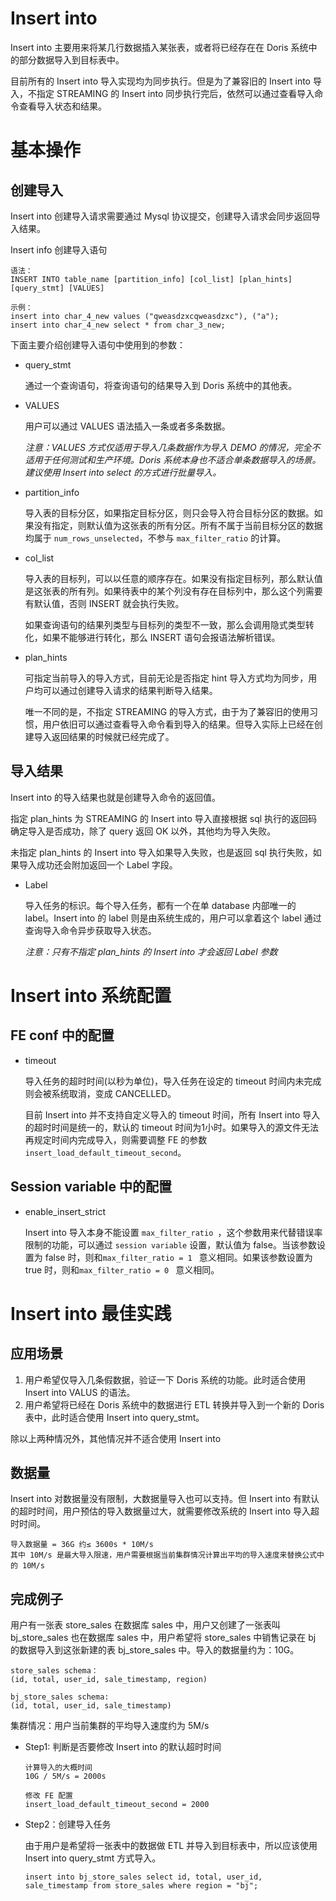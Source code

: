 # Insert into

Insert into 主要用来将某几行数据插入某张表，或者将已经存在在 Doris 系统中的部分数据导入到目标表中。

目前所有的 Insert into 导入实现均为同步执行。但是为了兼容旧的 Insert into 导入，不指定 STREAMING 的 Insert into 同步执行完后，依然可以通过查看导入命令查看导入状态和结果。

# 基本操作
## 创建导入

Insert into 创建导入请求需要通过 Mysql 协议提交，创建导入请求会同步返回导入结果。

Insert info 创建导入语句

```
语法：
INSERT INTO table_name [partition_info] [col_list] [plan_hints] [query_stmt] [VALUES] 

示例：
insert into char_4_new values ("qweasdzxcqweasdzxc"), ("a");
insert into char_4_new select * from char_3_new;
```

下面主要介绍创建导入语句中使用到的参数：

+ query\_stmt

	通过一个查询语句，将查询语句的结果导入到 Doris 系统中的其他表。

+ VALUES
	
	用户可以通过 VALUES 语法插入一条或者多条数据。
	
	*注意：VALUES 方式仅适用于导入几条数据作为导入 DEMO 的情况，完全不适用于任何测试和生产环境。Doris 系统本身也不适合单条数据导入的场景。建议使用 Insert into select 的方式进行批量导入。*

+ partition\_info

	导入表的目标分区，如果指定目标分区，则只会导入符合目标分区的数据。如果没有指定，则默认值为这张表的所有分区。所有不属于当前目标分区的数据均属于 ``` num_rows_unselected ```，不参与 ``` max_filter_ratio ``` 的计算。

+ col\_list

	导入表的目标列，可以以任意的顺序存在。如果没有指定目标列，那么默认值是这张表的所有列。如果待表中的某个列没有存在目标列中，那么这个列需要有默认值，否则 INSERT 就会执行失败。

	如果查询语句的结果列类型与目标列的类型不一致，那么会调用隐式类型转化，如果不能够进行转化，那么 INSERT 语句会报语法解析错误。
	
+ plan\_hints

	可指定当前导入的导入方式，目前无论是否指定 hint 导入方式均为同步，用户均可以通过创建导入请求的结果判断导入结果。
	
	唯一不同的是，不指定 STREAMING 的导入方式，由于为了兼容旧的使用习惯，用户依旧可以通过查看导入命令看到导入的结果。但导入实际上已经在创建导入返回结果的时候就已经完成了。
	
## 导入结果

Insert into 的导入结果也就是创建导入命令的返回值。

指定 plan\_hints 为 STREAMING 的 Insert into 导入直接根据 sql 执行的返回码确定导入是否成功，除了 query 返回 OK 以外，其他均为导入失败。

未指定 plan\_hints 的 Insert into 导入如果导入失败，也是返回 sql 执行失败，如果导入成功还会附加返回一个 Label 字段。

+ Label

	导入任务的标识。每个导入任务，都有一个在单 database 内部唯一的 label。Insert into 的 label 则是由系统生成的，用户可以拿着这个 label 通过查询导入命令异步获取导入状态。
	
	*注意：只有不指定 plan\_hints 的 Insert into 才会返回 Label 参数*
	
# Insert into 系统配置
## FE conf 中的配置

+ timeout

	导入任务的超时时间(以秒为单位)，导入任务在设定的 timeout 时间内未完成则会被系统取消，变成 CANCELLED。
	
	目前 Insert into 并不支持自定义导入的 timeout 时间，所有 Insert into 导入的超时时间是统一的，默认的 timeout 时间为1小时。如果导入的源文件无法再规定时间内完成导入，则需要调整 FE 的参数```insert_load_default_timeout_second```。
	
## Session variable 中的配置

+ enable\_insert\_strict

	Insert into 导入本身不能设置 ```max_filter_ratio ```，这个参数用来代替错误率限制的功能，可以通过 ``` session variable ``` 设置，默认值为 false。当该参数设置为 false 时，则和```max_filter_ratio = 1 ``` 意义相同。如果该参数设置为 true 时，则和```max_filter_ratio = 0 ``` 意义相同。
	
# Insert into 最佳实践
## 应用场景
1. 用户希望仅导入几条假数据，验证一下 Doris 系统的功能。此时适合使用 Insert into VALUS 的语法。
2. 用户希望将已经在 Doris 系统中的数据进行 ETL 转换并导入到一个新的 Doris 表中，此时适合使用 Insert into query\_stmt。

除以上两种情况外，其他情况并不适合使用 Insert into

## 数据量
Insert into 对数据量没有限制，大数据量导入也可以支持。但 Insert into 有默认的超时时间，用户预估的导入数据量过大，就需要修改系统的 Insert into 导入超时时间。

```
导入数据量 = 36G 约≤ 3600s * 10M/s 
其中 10M/s 是最大导入限速，用户需要根据当前集群情况计算出平均的导入速度来替换公式中的 10M/s
```

## 完成例子
用户有一张表 store_sales 在数据库 sales 中，用户又创建了一张表叫 bj_store_sales 也在数据库 sales 中，用户希望将 store_sales 中销售记录在 bj 的数据导入到这张新建的表 bj_store_sales 中。导入的数据量约为：10G。

```
store_sales schema：
(id, total, user_id, sale_timestamp, region)

bj_store_sales schema:
(id, total, user_id, sale_timestamp)

```

集群情况：用户当前集群的平均导入速度约为 5M/s

+ Step1: 判断是否要修改 Insert into 的默认超时时间

	```
	计算导入的大概时间
	10G / 5M/s = 2000s
	
	修改 FE 配置
	insert_load_default_timeout_second = 2000
	```
	
+ Step2：创建导入任务

	由于用户是希望将一张表中的数据做 ETL 并导入到目标表中，所以应该使用 Insert into query\_stmt 方式导入。

	```
	insert into bj_store_sales select id, total, user_id, sale_timestamp from store_sales where region = "bj";
	```



